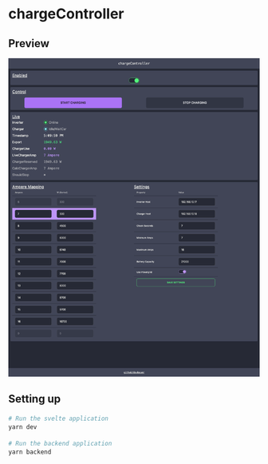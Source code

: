 # chargeController

## Preview

![preview](./assets//preview.png)

## Setting up

```bash
# Run the svelte application
yarn dev

# Run the backend application
yarn backend
```
